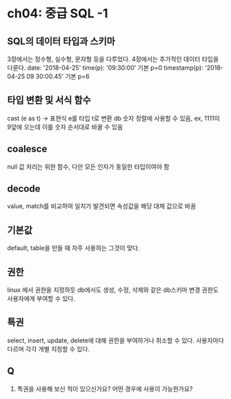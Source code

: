 # ch04: 중급 SQL -1

## SQL의 데이터 타입과 스키마
3장에서는 정수형, 실수형, 문자형 등을 다루었다.
4장에서는 추가적인 데이터 타입을 다룬다.
date: '2018-04-25'
time(p): '09:30:00' 기본 p=0
timestamp(p): '2018-04-25 09 30:00.45' 기본 p=6

## 타입 변환 및 서식 함수
cast (e as t) -> 표현식 e를 타입 t로 변환
db 숫자 정렬에 사용할 수 있음, ex, 1111이 9앞에 오는데 이를 숫자 순서대로 바꿀 수 있음

## coalesce 
null 값 처리는 위한 함수, 다만 모든 인자가 동일한 타입이여야 함

## decode
value, match를 비교하여 일치가 발견되면 속성값을 해당 대체 값으로 바꿈

## 기본값
default, table을 만들 때 자주 사용하는 그것이 맞다.

## 권한
linux 에서 권한을 지정하듯 db에서도 생성, 수정, 삭제와 같은 db스키마 변경 권한도 사용자에게 부여할 수 있다.

## 특권
select, insert, update, delete에 대해 권한을 부여하거나 취소할 수 있다. 사용자마다 다르며 각각 개별 지정할 수 있다.

## Q
1. 특권을 사용해 보신 적이 있으신가요? 어떤 경우에 사용이 가능한가요?
